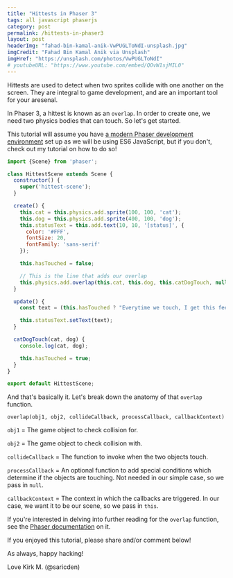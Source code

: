 ```yaml
---
title: "Hittests in Phaser 3"
tags: all javascript phaserjs
category: post
permalink: /hittests-in-phaser3
layout: post
headerImg: "fahad-bin-kamal-anik-VwPUGLToNdI-unsplash.jpg"
imgCredit: "Fahad Bin Kamal Anik via Unsplash"
imgHref: "https://unsplash.com/photos/VwPUGLToNdI"
# youtubeURL: "https://www.youtube.com/embed/QOvW1sjMIL0"
---
```

Hittests are used to detect when two sprites collide with one another on the screen. They are integral to game development, and are an important tool for your aresenal.

In Phaser 3, a hittest is known as an `overlap`. In order to create one, we need two physics bodies that can touch. So let's get started.

This tutorial will assume you have <a href="/how-to-setup-phaser3-with-webpack4-and-babel">a modern Phaser development environment</a> set up as we will be using ES6 JavaScript, but if you don't, check out my tutorial on how to do so!

```javascript
import {Scene} from 'phaser';

class HittestScene extends Scene {
  constructor() {
    super('hittest-scene');
  }

  create() {
    this.cat = this.physics.add.sprite(100, 100, 'cat');
    this.dog = this.physics.add.sprite(400, 100, 'dog');
    this.statusText = this.add.text(10, 10, '[status]', {
      color: '#FFF',
      fontSize: 20,
      fontFamily: 'sans-serif'
    });

    this.hasTouched = false;

    // This is the line that adds our overlap
    this.physics.add.overlap(this.cat, this.dog, this.catDogTouch, null, this);
  }

  update() {
    const text = (this.hasTouched ? "Everytime we touch, I get this feeling!" : "Hasn't touched.");

    this.statusText.setText(text);
  }

  catDogTouch(cat, dog) {
    console.log(cat, dog);

    this.hasTouched = true;
  }
}

export default HittestScene;
```

And that's basically it. Let's break down the anatomy of that `overlap` function.

`overlap(obj1, obj2, collideCallback, processCallback, callbackContext)`

`obj1` = The game object to check collision for.

`obj2` = The game object to check collision with.

`collideCallback` = The function to invoke when the two objects touch.

`processCallback` = An optional function to add special conditions which determine if the objects are touching. Not needed in our simple case, so we pass in `null`.

`callbackContext` = The context in which the callbacks are triggered. In our case, we want it to be our scene, so we pass in `this`.

If you're interested in delving into further reading for the `overlap` function, see the <a href="https://photonstorm.github.io/phaser3-docs/Phaser.Physics.Arcade.Factory.html#overlap__anchor" target="_blank">Phaser documentation</a> on it.

If you enjoyed this tutorial, please share and/or comment below!

As always, happy hacking!

Love Kirk M. (@saricden)